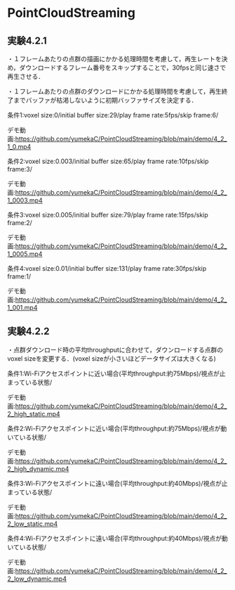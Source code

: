 # PointCloudStreaming
## 実験4.2.1
・１フレームあたりの点群の描画にかかる処理時間を考慮して，再生レートを決め，ダウンロードするフレーム番号をスキップすることで，30fpsと同じ速さで再生させる．

・１フレームあたりの点群のダウンロードにかかる処理時間を考慮して，再生終了までバッファが枯渇しないように初期バッファサイズを決定する．

条件1:voxel size:0/initial buffer size:29/play frame rate:5fps/skip frame:6/

デモ動画:https://github.com/yumekaC/PointCloudStreaming/blob/main/demo/4_2_1_0.mp4

条件2:voxel size:0.003/initial buffer size:65/play frame rate:10fps/skip frame:3/

デモ動画:https://github.com/yumekaC/PointCloudStreaming/blob/main/demo/4_2_1_0003.mp4

条件3:voxel size:0.005/initial buffer size:79/play frame rate:15fps/skip frame:2/

デモ動画:https://github.com/yumekaC/PointCloudStreaming/blob/main/demo/4_2_1_0005.mp4

条件4:voxel size:0.01/initial buffer size:131/play frame rate:30fps/skip frame:1/

デモ動画:https://github.com/yumekaC/PointCloudStreaming/blob/main/demo/4_2_1_001.mp4


## 実験4.2.2
・点群ダウンロード時の平均throughputに合わせて，ダウンロードする点群のvoxel sizeを変更する．(voxel sizeが小さいほどデータサイズは大きくなる)

条件1:Wi-Fiアクセスポイントに近い場合(平均throughput:約75Mbps)/視点が止まっている状態/

デモ動画:https://github.com/yumekaC/PointCloudStreaming/blob/main/demo/4_2_2_high_static.mp4

条件2:Wi-Fiアクセスポイントに近い場合(平均throughput:約75Mbps)/視点が動いている状態/

デモ動画:https://github.com/yumekaC/PointCloudStreaming/blob/main/demo/4_2_2_high_dynamic.mp4

条件3:Wi-Fiアクセスポイントに遠い場合(平均throughput:約40Mbps)/視点が止まっている状態/

デモ動画:https://github.com/yumekaC/PointCloudStreaming/blob/main/demo/4_2_2_low_static.mp4

条件4:Wi-Fiアクセスポイントに遠い場合(平均throughput:約40Mbps)/視点が動いている状態/

デモ動画:https://github.com/yumekaC/PointCloudStreaming/blob/main/demo/4_2_2_low_dynamic.mp4


